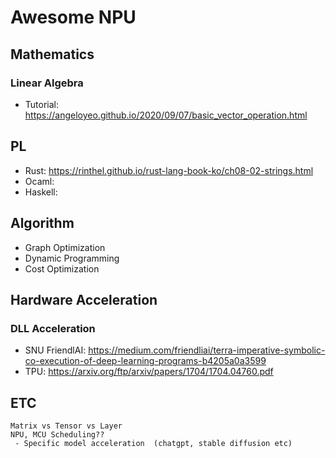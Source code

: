 # Awesome NPU

## Mathematics

### Linear Algebra

 - Tutorial: https://angeloyeo.github.io/2020/09/07/basic_vector_operation.html
 
## PL

 - Rust: https://rinthel.github.io/rust-lang-book-ko/ch08-02-strings.html
 - Ocaml: 
 - Haskell: 

## Algorithm

 - Graph Optimization
 - Dynamic Programming
 - Cost Optimization

## Hardware Acceleration 

### DLL Acceleration

 - SNU FriendlAI: https://medium.com/friendliai/terra-imperative-symbolic-co-execution-of-deep-learning-programs-b4205a0a3599
 - TPU: https://arxiv.org/ftp/arxiv/papers/1704/1704.04760.pdf
 
## ETC

```
Matrix vs Tensor vs Layer
NPU, MCU Scheduling??
 - Specific model acceleration  (chatgpt, stable diffusion etc)
```
